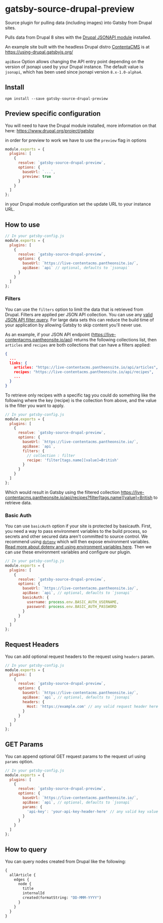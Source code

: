 # gatsby-source-drupal-preview

Source plugin for pulling data (including images) into Gatsby from Drupal sites.

Pulls data from Drupal 8 sites with the
[Drupal JSONAPI module](https://www.drupal.org/project/jsonapi) installed.

An example site built with the headless Drupal distro
[ContentaCMS](https://twitter.com/contentacms) is at
https://using-drupal.gatsbyjs.org/

`apiBase` Option allows changing the API entry point depending on the version of
jsonapi used by your Drupal instance. The default value is `jsonapi`, which has
been used since jsonapi version `8.x-1.0-alpha4`.

## Install

`npm install --save gatsby-source-drupal-preview`

## Preview specific configuration

You will need to have the Drupal module installed, more information on that here: https://www.drupal.org/project/gatsby

in order for preview to work we have to use the `preview` flag in options

```javascript
module.exports = {
  plugins: [
    {
      resolve: `gatsby-source-drupal-preview`,
      options: {
        baseUrl: `...`,
        preview: true
      }
    }
  ]
};
```

in your Drupal module configuration set the update URL to your instance URL.

## How to use

```javascript
// In your gatsby-config.js
module.exports = {
  plugins: [
    {
      resolve: `gatsby-source-drupal-preview`,
      options: {
        baseUrl: `https://live-contentacms.pantheonsite.io/`,
        apiBase: `api` // optional, defaults to `jsonapi`
      }
    }
  ]
};
```

### Filters

You can use the `filters` option to limit the data that is retrieved from Drupal. Filters are applied per JSON API collection. You can use any [valid JSON API filter query](https://www.drupal.org/docs/8/modules/jsonapi/filtering). For large data sets this can reduce the build time of your application by allowing Gatsby to skip content you'll never use.

As an example, if your JSON API endpoint (https://live-contentacms.pantheonsite.io/api) returns the following collections list, then `articles` and `recipes` are both collections that can have a filters applied:

```json
{
  ...
  links: {
    articles: "https://live-contentacms.pantheonsite.io/api/articles",
    recipes: "https://live-contentacms.pantheonsite.io/api/recipes",
    ...
  }
}
```

To retrieve only recipes with a specific tag you could do something like the following where the key (recipe) is the collection from above, and the value is the filter you want to apply.

```javascript
// In your gatsby-config.js
module.exports = {
  plugins: [
    {
      resolve: `gatsby-source-drupal-preview`,
      options: {
        baseUrl: `https://live-contentacms.pantheonsite.io/`,
        apiBase: `api`,
        filters: {
          // collection : filter
          recipe: 'filter[tags.name][value]=British'
        }
      }
    }
  ]
};
```

Which would result in Gatsby using the filtered collection https://live-contentacms.pantheonsite.io/api/recipes?filter[tags.name][value]=British to retrieve data.

### Basic Auth

You can use `basicAuth` option if your site is protected by basicauth.
First, you need a way to pass environment variables to the build process, so secrets and other secured data aren't committed to source control. We recommend using [`dotenv`][dotenv] which will then expose environment variables. [Read more about dotenv and using environment variables here][envvars]. Then we can _use_ these environment variables and configure our plugin.

```javascript
// In your gatsby-config.js
module.exports = {
  plugins: [
    {
      resolve: `gatsby-source-drupal-preview`,
      options: {
        baseUrl: `https://live-contentacms.pantheonsite.io/`,
        apiBase: `api`, // optional, defaults to `jsonapi`
        basicAuth: {
          username: process.env.BASIC_AUTH_USERNAME,
          password: process.env.BASIC_AUTH_PASSWORD
        }
      }
    }
  ]
};
```

## Request Headers

You can add optional request headers to the request using `headers` param.

```javascript
// In your gatsby-config.js
module.exports = {
  plugins: [
    {
      resolve: `gatsby-source-drupal-preview`,
      options: {
        baseUrl: `https://live-contentacms.pantheonsite.io/`,
        apiBase: `api`, // optional, defaults to `jsonapi`
        headers: {
          Host: 'https://example.com' // any valid request header here
        }
      }
    }
  ]
};
```

## GET Params

You can append optional GET request params to the request url using `params` option.

```javascript
// In your gatsby-config.js
module.exports = {
  plugins: [
    {
      resolve: `gatsby-source-drupal-preview`,
      options: {
        baseUrl: `https://live-contentacms.pantheonsite.io/`,
        apiBase: `api`, // optional, defaults to `jsonapi`
        params: {
          'api-key': 'your-api-key-header-here' // any valid key value pair here
        }
      }
    }
  ]
};
```

## How to query

You can query nodes created from Drupal like the following:

```graphql
{
  allArticle {
    edges {
      node {
        title
        internalId
        created(formatString: "DD-MMM-YYYY")
      }
    }
  }
}
```

[dotenv]: https://github.com/motdotla/dotenv
[envvars]: https://www.gatsbyjs.org/docs/environment-variables
